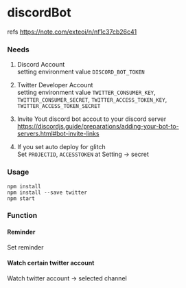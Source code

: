 # discordBot
refs https://note.com/exteoi/n/nf1c37cb26c41

### Needs
1. Discord Account  
setting environment value `DISCORD_BOT_TOKEN`
1. Twitter Developer Account  
setting environment value `TWITTER_CONSUMER_KEY`, `TWITTER_CONSUMER_SECRET`, `TWITTER_ACCESS_TOKEN_KEY`, `TWITTER_ACCESS_TOKEN_SECRET` 
1. Invite Yout discord bot accout to your discord server  
https://discordjs.guide/preparations/adding-your-bot-to-servers.html#bot-invite-links

1. If you set auto deploy for glitch  
Set `PROJECTID`, `ACCESSTOKEN` at Setting -> secret

### Usage
```
npm install
npm install --save twitter
npm start
```

### Function

#### Reminder
Set reminder

#### Watch certain twitter account
Watch twitter account -> selected channel